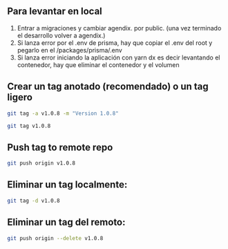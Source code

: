 ## Para levantar en local
1. Entrar a migraciones y cambiar agendix. por public. (una vez terminado el desarrollo volver a agendix.)
2. Si lanza error por el .env de prisma, hay que copiar el .env del root y pegarlo en el /packages/prisma/.env
3. Si lanza error iniciando la aplicación con yarn dx es decir levantando el contenedor, hay que eliminar el contenedor y el volumen

## Crear un tag anotado (recomendado) o un tag ligero
```bash
git tag -a v1.0.8 -m "Version 1.0.8"
```

```bash
git tag v1.0.8
```

## Push tag to remote repo
```bash
git push origin v1.0.8
```

## Eliminar un tag localmente:
```bash
git tag -d v1.0.8
```

## Eliminar un tag del remoto:
```bash
git push origin --delete v1.0.8
```